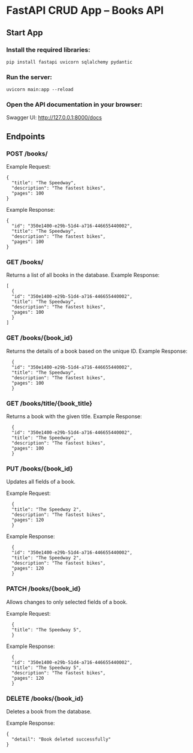 # FastAPI CRUD App – Books API

## Start App

### Install the required libraries:
    pip install fastapi uvicorn sqlalchemy pydantic

### Run the server:
    uvicorn main:app --reload

### Open the API documentation in your browser:
Swagger UI: http://127.0.0.1:8000/docs

## Endpoints
### POST /books/

Example Request:
```
{
  "title": "The Speedway",
  "description": "The fastest bikes",
  "pages": 100
}
```
Example Response:
```
{
  "id": "350e1400-e29b-51d4-a716-446655440002",
  "title": "The Speedway",
  "description": "The fastest bikes",
  "pages": 100
}
```

### GET /books/
Returns a list of all books in the database.
Example Response:
```
[
  {
  "id": "350e1400-e29b-51d4-a716-446655440002",
  "title": "The Speedway",
  "description": "The fastest bikes",
  "pages": 100
  }
]
```

### GET /books/{book_id}
Returns the details of a book based on the unique ID.
Example Response:
```
  {
  "id": "350e1400-e29b-51d4-a716-446655440002",
  "title": "The Speedway",
  "description": "The fastest bikes",
  "pages": 100
  }
```

### GET /books/title/{book_title}
Returns a book with the given title.
Example Response:
```
  {
  "id": "350e1400-e29b-51d4-a716-446655440002",
  "title": "The Speedway",
  "description": "The fastest bikes",
  "pages": 100
  }
```

### PUT /books/{book_id}
Updates all fields of a book.

Example Request:
```
  {
  "title": "The Speedway 2",
  "description": "The fastest bikes",
  "pages": 120
  }
```
Example Response:
```
  {
  "id": "350e1400-e29b-51d4-a716-446655440002",
  "title": "The Speedway 2",
  "description": "The fastest bikes",
  "pages": 120
  }
```

### PATCH /books/{book_id}
Allows changes to only selected fields of a book.

Example Request:
```
  {
  "title": "The Speedway 5",
  }
```
Example Response:
```
  {
  "id": "350e1400-e29b-51d4-a716-446655440002",
  "title": "The Speedway 5",
  "description": "The fastest bikes",
  "pages": 120
  }
```

### DELETE /books/{book_id}
Deletes a book from the database.

 Example Response:
```
{
  "detail": "Book deleted successfully"
}
```
